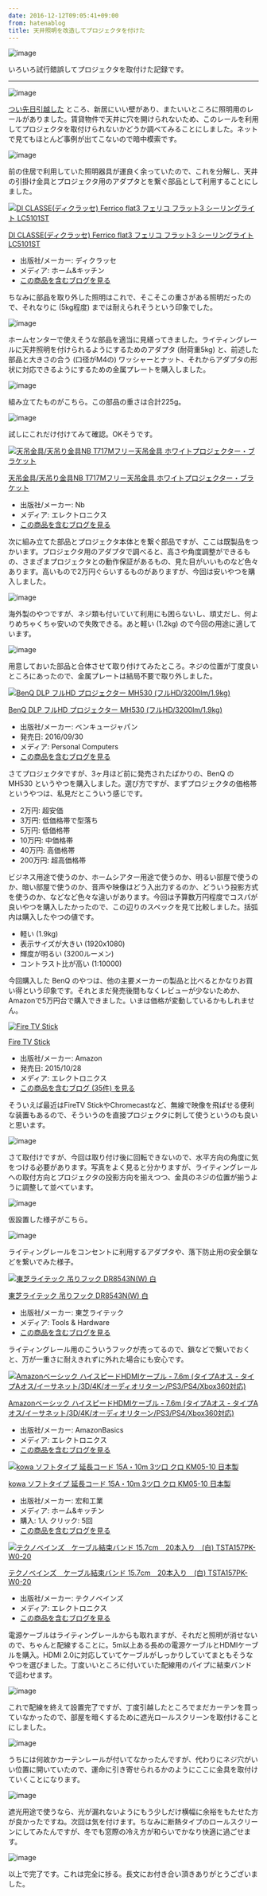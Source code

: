 ```yaml
---
date: 2016-12-12T09:05:41+09:00
from: hatenablog
title: 天井照明を改造してプロジェクタを付けた
---
```


<p><img src="https://cloud.githubusercontent.com/assets/111689/21083907/8ce666b8-c03d-11e6-937d-4c1e6db88912.png" alt="image"></p>

<p>いろいろ試行錯誤してプロジェクタを取付けた記録です。</p>

<hr>

<p><img src="https://cloud.githubusercontent.com/assets/111689/21083928/fcaf6f6c-c03d-11e6-9633-1390cb15343e.png" alt="image"></p>

<p><a href="http://r7kamura.hatenablog.com/entry/2016/12/01/180850">つい先日引越した</a> ところ、新居にいい壁があり、またいいところに照明用のレールがありました。賃貸物件で天井に穴を開けられないため、このレールを利用してプロジェクタを取付けられないかどうか調べてみることにしました。ネットで見てもほとんど事例が出てこないので暗中模索です。</p>

<p><img src="https://cloud.githubusercontent.com/assets/111689/21083974/d9328924-c03e-11e6-842b-83da971d69b0.png" alt="image"></p>

<p>前の住居で利用していた照明器具が運良く余っていたので、これを分解し、天井の引掛け金具とプロジェクタ用のアダプタとを繋ぐ部品として利用することにしました。</p>

<p></p><div class="hatena-asin-detail">
<a href="http://www.amazon.co.jp/exec/obidos/ASIN/B017D1BZPC/r7kamura-22/"><img src="http://ecx.images-amazon.com/images/I/41rt8KIWshL._SL160_.jpg" class="hatena-asin-detail-image" alt="DI CLASSE(ディクラッセ) Ferrico flat3  フェリコ フラット3 シーリングライト LC5101ST" title="DI CLASSE(ディクラッセ) Ferrico flat3  フェリコ フラット3 シーリングライト LC5101ST"></a><div class="hatena-asin-detail-info">
<p class="hatena-asin-detail-title"><a href="http://www.amazon.co.jp/exec/obidos/ASIN/B017D1BZPC/r7kamura-22/">DI CLASSE(ディクラッセ) Ferrico flat3  フェリコ フラット3 シーリングライト LC5101ST</a></p>
<ul>
<li>
<span class="hatena-asin-detail-label">出版社/メーカー:</span> ディクラッセ</li>
<li>
<span class="hatena-asin-detail-label">メディア:</span> ホーム&amp;キッチン</li>
<li><a href="http://d.hatena.ne.jp/asin/B017D1BZPC/r7kamura-22" target="_blank">この商品を含むブログを見る</a></li>
</ul>
</div>
<div class="hatena-asin-detail-foot"></div>
</div>

<p>ちなみに部品を取り外した照明はこれで、そこそこの重さがある照明だったので、それなりに (5kg程度) までは耐えられそうという印象でした。</p>

<p><img src="https://cloud.githubusercontent.com/assets/111689/21084050/30b41040-c040-11e6-9119-ab1e2dfade83.png" alt="image"></p>

<p>ホームセンターで使えそうな部品を適当に見繕ってきました。ライティングレールに天井照明を付けられるようにするためのアダプタ (耐荷重5kg) と、前述した部品と大きさの合う (口径がM4の) ワッシャーとナット、それからアダプタの形状に対応できるようにするための金属プレートを購入しました。</p>

<p><img src="https://cloud.githubusercontent.com/assets/111689/21084073/ba0ae440-c040-11e6-8bd2-f7dfa35eb6fd.png" alt="image"></p>

<p>組み立てたものがこちら。この部品の重さは合計225g。</p>

<p><img src="https://cloud.githubusercontent.com/assets/111689/21084079/db14a5ae-c040-11e6-9afd-7c45a4155c62.png" alt="image"></p>

<p>試しにこれだけ付けてみて確認。OKそうです。</p>

<p></p><div class="hatena-asin-detail">
<a href="http://www.amazon.co.jp/exec/obidos/ASIN/B0078199Z6/r7kamura-22/"><img src="http://ecx.images-amazon.com/images/I/4123tnfEJ1L._SL160_.jpg" class="hatena-asin-detail-image" alt="天吊金具/天吊り金具NB T717Mフリー天吊金具 ホワイトプロジェクター・ブラケット" title="天吊金具/天吊り金具NB T717Mフリー天吊金具 ホワイトプロジェクター・ブラケット"></a><div class="hatena-asin-detail-info">
<p class="hatena-asin-detail-title"><a href="http://www.amazon.co.jp/exec/obidos/ASIN/B0078199Z6/r7kamura-22/">天吊金具/天吊り金具NB T717Mフリー天吊金具 ホワイトプロジェクター・ブラケット</a></p>
<ul>
<li>
<span class="hatena-asin-detail-label">出版社/メーカー:</span> Nb</li>
<li>
<span class="hatena-asin-detail-label">メディア:</span> エレクトロニクス</li>
<li><a href="http://d.hatena.ne.jp/asin/B0078199Z6/r7kamura-22" target="_blank">この商品を含むブログを見る</a></li>
</ul>
</div>
<div class="hatena-asin-detail-foot"></div>
</div>

<p>次に組み立てた部品とプロジェクタ本体とを繋ぐ部品ですが、ここは既製品をつかいます。プロジェクタ用のアダプタで調べると、高さや角度調整ができるもの、さまざまプロジェクタとの動作保証があるもの、見た目がいいものなど色々あります。高いもので2万円ぐらいするものがありますが、今回は安いやつを購入しました。</p>

<p><img src="https://cloud.githubusercontent.com/assets/111689/21084091/112ac16e-c041-11e6-8902-e5aaf09dd776.png" alt="image"></p>

<p>海外製のやつですが、ネジ類も付いていて利用にも困らないし、頑丈だし、何よりめちゃくちゃ安いので失敗できる。あと軽い (1.2kg) ので今回の用途に適しています。</p>

<p><img src="https://cloud.githubusercontent.com/assets/111689/21084147/32a2d27c-c042-11e6-9041-2c0f40fbbeb1.png" alt="image"></p>

<p>用意しておいた部品と合体させて取り付けてみたところ。ネジの位置が丁度良いところにあったので、金属プレートは結局不要で取り外しました。</p>

<p></p><div class="hatena-asin-detail">
<a href="http://www.amazon.co.jp/exec/obidos/ASIN/B01LYVFCVP/r7kamura-22/"><img src="http://ecx.images-amazon.com/images/I/41gVaNL60WL._SL160_.jpg" class="hatena-asin-detail-image" alt="BenQ DLP フルHD プロジェクター MH530 (フルHD/3200lm/1.9kg)" title="BenQ DLP フルHD プロジェクター MH530 (フルHD/3200lm/1.9kg)"></a><div class="hatena-asin-detail-info">
<p class="hatena-asin-detail-title"><a href="http://www.amazon.co.jp/exec/obidos/ASIN/B01LYVFCVP/r7kamura-22/">BenQ DLP フルHD プロジェクター MH530 (フルHD/3200lm/1.9kg)</a></p>
<ul>
<li>
<span class="hatena-asin-detail-label">出版社/メーカー:</span> ベンキュージャパン</li>
<li>
<span class="hatena-asin-detail-label">発売日:</span> 2016/09/30</li>
<li>
<span class="hatena-asin-detail-label">メディア:</span> Personal Computers</li>
<li><a href="http://d.hatena.ne.jp/asin/B01LYVFCVP/r7kamura-22" target="_blank">この商品を含むブログを見る</a></li>
</ul>
</div>
<div class="hatena-asin-detail-foot"></div>
</div>

<p>さてプロジェクタですが、3ヶ月ほど前に発売されたばかりの、BenQ の MH530 というやつを購入しました。選び方ですが、まずプロジェクタの価格帯というやつは、私見だとこういう感じです。</p>

<ul>
<li>2万円: 超安価</li>
<li>3万円: 低価格帯で型落ち</li>
<li>5万円: 低価格帯</li>
<li>10万円: 中価格帯</li>
<li>40万円: 高価格帯</li>
<li>200万円: 超高価格帯</li>
</ul>


<p>ビジネス用途で使うのか、ホームシアター用途で使うのか、明るい部屋で使うのか、暗い部屋で使うのか、音声や映像はどう入出力するのか、どういう投影方式を使うのか、などなど色々な違いがあります。今回は予算数万円程度でコスパが良いやつを購入したかったので、この辺りのスペックを見て比較しました。括弧内は購入したやつの値です。</p>

<ul>
<li>軽い (1.9kg)</li>
<li>表示サイズが大きい (1920x1080)</li>
<li>輝度が明るい (3200ルーメン)</li>
<li>コントラスト比が高い (1:10000)</li>
</ul>


<p>今回購入した BenQ のやつは、他の主要メーカーの製品と比べるとかなりお買い得という印象です。それとまだ発売後間もなくレビューが少ないためか、Amazonで5万円台で購入できました。いまは価格が変動しているかもしれません。</p>

<p></p><div class="hatena-asin-detail">
<a href="http://www.amazon.co.jp/exec/obidos/ASIN/B00ZVNYLS8/r7kamura-22/"><img src="http://ecx.images-amazon.com/images/I/410awytekzL._SL160_.jpg" class="hatena-asin-detail-image" alt="Fire TV Stick" title="Fire TV Stick"></a><div class="hatena-asin-detail-info">
<p class="hatena-asin-detail-title"><a href="http://www.amazon.co.jp/exec/obidos/ASIN/B00ZVNYLS8/r7kamura-22/">Fire TV Stick</a></p>
<ul>
<li>
<span class="hatena-asin-detail-label">出版社/メーカー:</span> Amazon</li>
<li>
<span class="hatena-asin-detail-label">発売日:</span> 2015/10/28</li>
<li>
<span class="hatena-asin-detail-label">メディア:</span> エレクトロニクス</li>
<li><a href="http://d.hatena.ne.jp/asin/B00ZVNYLS8/r7kamura-22" target="_blank">この商品を含むブログ (35件) を見る</a></li>
</ul>
</div>
<div class="hatena-asin-detail-foot"></div>
</div>

<p>そういえば最近はFireTV StickやChromecastなど、無線で映像を飛ばせる便利な装置もあるので、そういうのを直接プロジェクタに刺して使うというのも良いと思います。</p>

<p><img src="https://cloud.githubusercontent.com/assets/111689/21084334/5e3d9f86-c045-11e6-9a72-459fe5f38dc2.png" alt="image"></p>

<p>さて取付けですが、今回は取り付け後に回転できないので、水平方向の角度に気をつける必要があります。写真をよく見ると分かりますが、ライティングレールへの取付方向とプロジェクタの投影方向を揃えつつ、金具のネジの位置が揃うように調整して並べています。</p>

<p><img src="https://cloud.githubusercontent.com/assets/111689/21084354/a1a0913e-c045-11e6-8a08-327487703b26.png" alt="image"></p>

<p>仮設置した様子がこちら。</p>

<p><img src="https://cloud.githubusercontent.com/assets/111689/21084360/c55ef750-c045-11e6-8c7b-3882adbcda61.png" alt="image"></p>

<p>ライティングレールをコンセントに利用するアダプタや、落下防止用の安全鎖などを繋いでみた様子。</p>

<p></p><div class="hatena-asin-detail">
<a href="http://www.amazon.co.jp/exec/obidos/ASIN/B0057MPH7W/r7kamura-22/"><img src="http://ecx.images-amazon.com/images/I/311XPi84xJL._SL160_.jpg" class="hatena-asin-detail-image" alt="東芝ライテック 吊りフック DR8543N(W) 白" title="東芝ライテック 吊りフック DR8543N(W) 白"></a><div class="hatena-asin-detail-info">
<p class="hatena-asin-detail-title"><a href="http://www.amazon.co.jp/exec/obidos/ASIN/B0057MPH7W/r7kamura-22/">東芝ライテック 吊りフック DR8543N(W) 白</a></p>
<ul>
<li>
<span class="hatena-asin-detail-label">出版社/メーカー:</span> 東芝ライテック</li>
<li>
<span class="hatena-asin-detail-label">メディア:</span> Tools &amp; Hardware</li>
<li><a href="http://d.hatena.ne.jp/asin/B0057MPH7W/r7kamura-22" target="_blank">この商品を含むブログを見る</a></li>
</ul>
</div>
<div class="hatena-asin-detail-foot"></div>
</div>

<p>ライティングレール用のこういうフックが売ってるので、鎖などで繋いでおくと、万が一重さに耐えきれずに外れた場合にも安心です。</p>

<p></p><div class="hatena-asin-detail">
<a href="http://www.amazon.co.jp/exec/obidos/ASIN/B014I8TC4E/r7kamura-22/"><img src="http://ecx.images-amazon.com/images/I/41X80%2BULjuL._SL160_.jpg" class="hatena-asin-detail-image" alt="Amazonベーシック ハイスピードHDMIケーブル - 7.6m (タイプAオス - タイプAオス/イーサネット/3D/4K/オーディオリターン/PS3/PS4/Xbox360対応)" title="Amazonベーシック ハイスピードHDMIケーブル - 7.6m (タイプAオス - タイプAオス/イーサネット/3D/4K/オーディオリターン/PS3/PS4/Xbox360対応)"></a><div class="hatena-asin-detail-info">
<p class="hatena-asin-detail-title"><a href="http://www.amazon.co.jp/exec/obidos/ASIN/B014I8TC4E/r7kamura-22/">Amazonベーシック ハイスピードHDMIケーブル - 7.6m (タイプAオス - タイプAオス/イーサネット/3D/4K/オーディオリターン/PS3/PS4/Xbox360対応)</a></p>
<ul>
<li>
<span class="hatena-asin-detail-label">出版社/メーカー:</span> AmazonBasics</li>
<li>
<span class="hatena-asin-detail-label">メディア:</span> エレクトロニクス</li>
<li><a href="http://d.hatena.ne.jp/asin/B014I8TC4E/r7kamura-22" target="_blank">この商品を含むブログを見る</a></li>
</ul>
</div>
<div class="hatena-asin-detail-foot"></div>
</div>

<p></p><div class="hatena-asin-detail">
<a href="http://www.amazon.co.jp/exec/obidos/ASIN/B000TGO0O2/r7kamura-22/"><img src="http://ecx.images-amazon.com/images/I/51R4aC5vpdL._SL160_.jpg" class="hatena-asin-detail-image" alt="kowa ソフトタイプ 延長コード 15A・10m 3ツ口 クロ KM05-10 日本製" title="kowa ソフトタイプ 延長コード 15A・10m 3ツ口 クロ KM05-10 日本製"></a><div class="hatena-asin-detail-info">
<p class="hatena-asin-detail-title"><a href="http://www.amazon.co.jp/exec/obidos/ASIN/B000TGO0O2/r7kamura-22/">kowa ソフトタイプ 延長コード 15A・10m 3ツ口 クロ KM05-10 日本製</a></p>
<ul>
<li>
<span class="hatena-asin-detail-label">出版社/メーカー:</span> 宏和工業</li>
<li>
<span class="hatena-asin-detail-label">メディア:</span> ホーム&amp;キッチン</li>
<li>
<span class="hatena-asin-detail-label">購入</span>: 1人 <span class="hatena-asin-detail-label">クリック</span>: 5回</li>
<li><a href="http://d.hatena.ne.jp/asin/B000TGO0O2/r7kamura-22" target="_blank">この商品を含むブログを見る</a></li>
</ul>
</div>
<div class="hatena-asin-detail-foot"></div>
</div>

<p></p><div class="hatena-asin-detail">
<a href="http://www.amazon.co.jp/exec/obidos/ASIN/B012ZK1X4Y/r7kamura-22/"><img src="http://ecx.images-amazon.com/images/I/51%2BPKrCXfoL._SL160_.jpg" class="hatena-asin-detail-image" alt="テクノベインズ　ケーブル結束バンド 15.7cm　20本入り　(白) TSTA157PK-W0-20" title="テクノベインズ　ケーブル結束バンド 15.7cm　20本入り　(白) TSTA157PK-W0-20"></a><div class="hatena-asin-detail-info">
<p class="hatena-asin-detail-title"><a href="http://www.amazon.co.jp/exec/obidos/ASIN/B012ZK1X4Y/r7kamura-22/">テクノベインズ　ケーブル結束バンド 15.7cm　20本入り　(白) TSTA157PK-W0-20</a></p>
<ul>
<li>
<span class="hatena-asin-detail-label">出版社/メーカー:</span> テクノベインズ</li>
<li>
<span class="hatena-asin-detail-label">メディア:</span> エレクトロニクス</li>
<li><a href="http://d.hatena.ne.jp/asin/B012ZK1X4Y/r7kamura-22" target="_blank">この商品を含むブログを見る</a></li>
</ul>
</div>
<div class="hatena-asin-detail-foot"></div>
</div>

<p>電源ケーブルはライティングレールからも取れますが、それだと照明が消せないので、ちゃんと配線することに。5m以上ある長めの電源ケーブルとHDMIケーブルを購入。HDMI 2.0に対応していてケーブルがしっかりしていてまともそうなやつを選びました。丁度いいところに付いていた配線用のパイプに結束バンドで這わせます。</p>

<p><img src="https://cloud.githubusercontent.com/assets/111689/21084425/b88473ce-c046-11e6-8e9f-ef47fcbba248.png" alt="image"></p>

<p>これで配線を終えて設置完了ですが、丁度引越したところでまだカーテンを買っていなかったので、部屋を暗くするために遮光ロールスクリーンを取付けることにしました。</p>

<p><img src="https://cloud.githubusercontent.com/assets/111689/21084448/09d7acd2-c047-11e6-9ec4-cac0f738291d.png" alt="image"></p>

<p>うちには何故かカーテンレールが付いてなかったんですが、代わりにネジ穴がいい位置に開いていたので、運命に引き寄せられるかのようにここに金具を取付けていくことになります。</p>

<p><img src="https://cloud.githubusercontent.com/assets/111689/21084464/7ef3ef62-c047-11e6-85a5-1c63bcfff970.png" alt="image"></p>

<p>遮光用途で使うなら、光が漏れないようにもう少しだけ横幅に余裕をもたせた方が良かったですね。次回は気を付けます。ちなみに断熱タイプのロールスクリーンにしてみたんですが、冬でも窓際の冷え方が和らいでかなり快適に過ごせます。</p>

<p><img src="https://cloud.githubusercontent.com/assets/111689/21083907/8ce666b8-c03d-11e6-937d-4c1e6db88912.png" alt="image"></p>

<p>以上で完了です。これは完全に捗る。長文にお付き合い頂きありがとうございました。</p>

